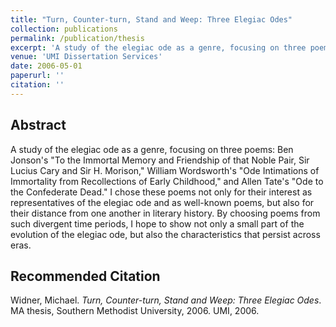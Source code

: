 ```yaml
---
title: "Turn, Counter-turn, Stand and Weep: Three Elegiac Odes"
collection: publications
permalink: /publication/thesis
excerpt: 'A study of the elegiac ode as a genre, focusing on three poems.'
venue: 'UMI Dissertation Services'
date: 2006-05-01
paperurl: ''
citation: ''
---
```

Abstract
------
A study of the elegiac ode as a genre, focusing on three poems: Ben Jonson's "To the Immortal Memory and Friendship of that Noble Pair, Sir Lucius Cary and Sir H. Morison," William Wordsworth's "Ode Intimations of Immortality from Recollections of Early Childhood," and Allen Tate's "Ode to the Confederate Dead." I chose these poems not only for their interest as representatives of the elegiac ode and as well-known poems, but also for their distance from one another in literary history. By choosing poems from such divergent time periods, I hope to show not only a small part of the evolution of the elegiac ode, but also the characteristics that persist across eras. 

Recommended Citation
------
Widner, Michael. _Turn, Counter-turn, Stand and Weep: Three Elegiac Odes_. MA thesis, Southern Methodist University, 2006. UMI, 2006.


